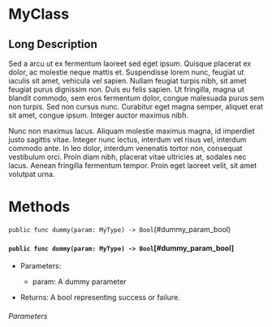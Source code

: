 
# MyClass

## Long Description

Sed a arcu ut ex fermentum laoreet sed eget ipsum. Quisque placerat ex dolor, ac molestie neque mattis et. Suspendisse lorem nunc, feugiat ut iaculis sit amet, vehicula vel sapien. Nullam feugiat turpis nibh, sit amet feugiat purus dignissim non. Duis eu felis sapien. Ut fringilla, magna ut blandit commodo, sem eros fermentum dolor, congue malesuada purus sem non turpis. Sed non cursus nunc. Curabitur eget magna semper, aliquet erat sit amet, congue ipsum. Integer auctor maximus nibh.

Nunc non maximus lacus. Aliquam molestie maximus magna, id imperdiet justo sagittis vitae. Integer nunc lectus, interdum vel risus vel, interdum commodo ante. In leo dolor, interdum venenatis tortor non, consequat vestibulum orci. Proin diam nibh, placerat vitae ultricies at, sodales nec lacus. Aenean fringilla fermentum tempor. Proin eget laoreet velit, sit amet volutpat urna.

# Methods

`public func dummy(param: MyType) -> Bool`(#dummy_param_bool)

#### `public func dummy(param: MyType) -> Bool`[#dummy_param_bool]
  
  - Parameters:
    - param: A dummy parameter
  
  - Returns:
    A bool representing success or failure.
   

###### Parameters

